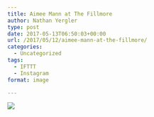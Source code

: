 ```yaml
---
title: Aimee Mann at The Fillmore
author: Nathan Yergler
type: post
date: 2017-05-13T06:50:03+00:00
url: /2017/05/12/aimee-mann-at-the-fillmore/
categories:
  - Uncategorized
tags:
  - IFTTT
  - Instagram
format: image

---
```

<img style="max-width: 600px;" src="https://scontent.cdninstagram.com/t51.2885-15/sh0.08/e35/18380995_699828316867898_2867025974434725888_n.jpg" />

<div>
</div>
